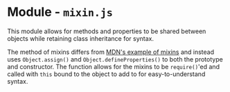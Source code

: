 # Module - `mixin.js`
This module allows for methods and properties to be shared between objects while retaining class inheritance for syntax.

The method of mixins differs from [MDN's example of mixins](https://developer.mozilla.org/en-US/docs/Web/JavaScript/Reference/Classes#Mix-ins) and instead uses `Object.assign()` and `Object.defineProperties()` to both the prototype and constructor. The function allows for the mixins to be `require()`'ed and called with `this` bound to the object to add to for easy-to-understand syntax.
